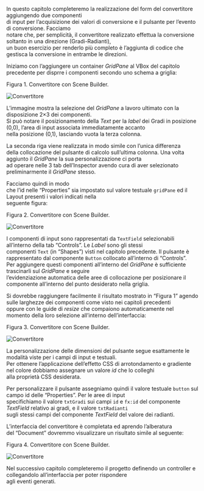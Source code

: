 In questo capitolo completeremo la realizzazione del form del convertitore aggiungendo due componenti  
di input per l’acquisizione dei valori di conversione e il pulsante per l’evento di conversione. Facciamo  
notare che, per semplicità, il convertitore realizzato effettua la conversione soltanto in una direzione (Gradi-Radianti),  
un buon esercizio per renderlo più completo è l’aggiunta di codice che gestisca la conversione in entrambe le direzioni.

Iniziamo con l’aggiungere un container _GridPane_ al VBox del capitolo precedente per disprre i componenti secondo uno schema a griglia:

Figura 1. Convertitore con Scene Builder.

![Convertitore](https://tbm-html.s3.amazonaws.com/app/uploads/2017/06/SceneBuilderGR6.png)

L’immagine mostra la selezione del _GridPane_ a lavoro ultimato con la disposizione 2×3 dei componenti.  
Si può notare il posizionamento della _Text_ per la _label_ dei Gradi in posizione (0,0), l’area di input associata immediatamente accanto  
nella posizione (0,1), lasciando vuota la terza colonna.

La seconda riga viene realizzata in modo simile con l’unica differenza  
della collocazione del pulsante di calcolo sull’ultima colonna. Una volta aggiunto il _GridPane_ la sua personalizzazione ci porta  
ad operare nelle 3 tab dell’Inspector avendo cura di aver selezionato preliminarmente il _GridPane_ stesso.

Facciamo quindi in modo  
che l’id nelle “Properties” sia impostato sul valore testuale `gridPane` ed il Layout presenti i valori indicati nella  
seguente figura:

Figura 2. Convertitore con Scene Builder.

![Convertitore](https://tbm-html.s3.amazonaws.com/app/uploads/2017/06/SceneBuilderGR7.png)

I componenti di input sono rappresentati da `TextField` selezionabili all’interno della tab “Controls”. Le _Label_ sono gli stessi  
componenti `Text` (in “Shapes”) visti nel capitolo precedente. Il pulsante è rappresentato dal componente `Button` collocato all’interno di “Controls”.  
Per aggiungere questi componenti all’interno del _GridPane_ è sufficiente trascinarli sul _GridPane_ e seguire  
l’evidenziazione automatica delle aree di collocazione per posizionare il componente all’interno del punto desiderato nella griglia.

Si dovrebbe raggiungere facilmente il risultato mostrato in “Figura 1” agendo sulle larghezze dei componenti come visto nei capitoli precedenti  
oppure con le guide di _resize_ che compaiono automaticamente nel momento della loro selezione all’interno dell’interfaccia:

Figura 3. Convertitore con Scene Builder.

![Convertitore](https://tbm-html.s3.amazonaws.com/app/uploads/2017/06/SceneBuilderGR8.png)

La personalizzazione delle dimensioni del pulsante segue esattamente le modalità viste per i campi di input e testuali.  
Per ottenere l’applicazione dell’effetto CSS di arrotondamento e gradiente nel colore dobbiamo assegnare un valore _id_ che lo colleghi  
alla proprietà CSS desiderata.

Per personalizzare il pulsante assegniamo quindi il valore testuale `button` sul campo id delle “Properties”. Per le aree di input  
specifichiamo il valore `txtGradi` sui campi `id` e `fx:id` del componente _TextField_ relativo ai gradi, e il valore `txtRadianti`  
sugli stessi campi del componente _TextField_ del valore dei radianti.

L’interfaccia del convertitore è completata ed aprendo l’alberatura  
del “Document” dovremmo visualizzare un risultato simile al seguente:

Figura 4. Convertitore con Scene Builder.

![Convertitore](https://tbm-html.s3.amazonaws.com/app/uploads/2017/06/SceneBuilderGR9.png)

Nel successivo capitolo completeremo il progetto definendo un controller e collegandolo all’interfaccia per poter rispondere  
agli eventi generati.
